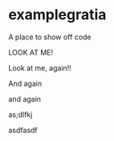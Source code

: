 # examplegratia
A place to show off code

LOOK AT ME! 

Look at me, again!!

And again

and again

as;dlfkj

asdfasdf